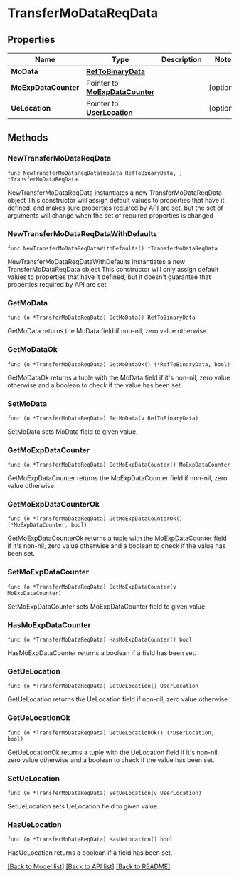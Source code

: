 # TransferMoDataReqData

## Properties

Name | Type | Description | Notes
------------ | ------------- | ------------- | -------------
**MoData** | [**RefToBinaryData**](RefToBinaryData.md) |  | 
**MoExpDataCounter** | Pointer to [**MoExpDataCounter**](MoExpDataCounter.md) |  | [optional] 
**UeLocation** | Pointer to [**UserLocation**](UserLocation.md) |  | [optional] 

## Methods

### NewTransferMoDataReqData

`func NewTransferMoDataReqData(moData RefToBinaryData, ) *TransferMoDataReqData`

NewTransferMoDataReqData instantiates a new TransferMoDataReqData object
This constructor will assign default values to properties that have it defined,
and makes sure properties required by API are set, but the set of arguments
will change when the set of required properties is changed

### NewTransferMoDataReqDataWithDefaults

`func NewTransferMoDataReqDataWithDefaults() *TransferMoDataReqData`

NewTransferMoDataReqDataWithDefaults instantiates a new TransferMoDataReqData object
This constructor will only assign default values to properties that have it defined,
but it doesn't guarantee that properties required by API are set

### GetMoData

`func (o *TransferMoDataReqData) GetMoData() RefToBinaryData`

GetMoData returns the MoData field if non-nil, zero value otherwise.

### GetMoDataOk

`func (o *TransferMoDataReqData) GetMoDataOk() (*RefToBinaryData, bool)`

GetMoDataOk returns a tuple with the MoData field if it's non-nil, zero value otherwise
and a boolean to check if the value has been set.

### SetMoData

`func (o *TransferMoDataReqData) SetMoData(v RefToBinaryData)`

SetMoData sets MoData field to given value.


### GetMoExpDataCounter

`func (o *TransferMoDataReqData) GetMoExpDataCounter() MoExpDataCounter`

GetMoExpDataCounter returns the MoExpDataCounter field if non-nil, zero value otherwise.

### GetMoExpDataCounterOk

`func (o *TransferMoDataReqData) GetMoExpDataCounterOk() (*MoExpDataCounter, bool)`

GetMoExpDataCounterOk returns a tuple with the MoExpDataCounter field if it's non-nil, zero value otherwise
and a boolean to check if the value has been set.

### SetMoExpDataCounter

`func (o *TransferMoDataReqData) SetMoExpDataCounter(v MoExpDataCounter)`

SetMoExpDataCounter sets MoExpDataCounter field to given value.

### HasMoExpDataCounter

`func (o *TransferMoDataReqData) HasMoExpDataCounter() bool`

HasMoExpDataCounter returns a boolean if a field has been set.

### GetUeLocation

`func (o *TransferMoDataReqData) GetUeLocation() UserLocation`

GetUeLocation returns the UeLocation field if non-nil, zero value otherwise.

### GetUeLocationOk

`func (o *TransferMoDataReqData) GetUeLocationOk() (*UserLocation, bool)`

GetUeLocationOk returns a tuple with the UeLocation field if it's non-nil, zero value otherwise
and a boolean to check if the value has been set.

### SetUeLocation

`func (o *TransferMoDataReqData) SetUeLocation(v UserLocation)`

SetUeLocation sets UeLocation field to given value.

### HasUeLocation

`func (o *TransferMoDataReqData) HasUeLocation() bool`

HasUeLocation returns a boolean if a field has been set.


[[Back to Model list]](../README.md#documentation-for-models) [[Back to API list]](../README.md#documentation-for-api-endpoints) [[Back to README]](../README.md)


